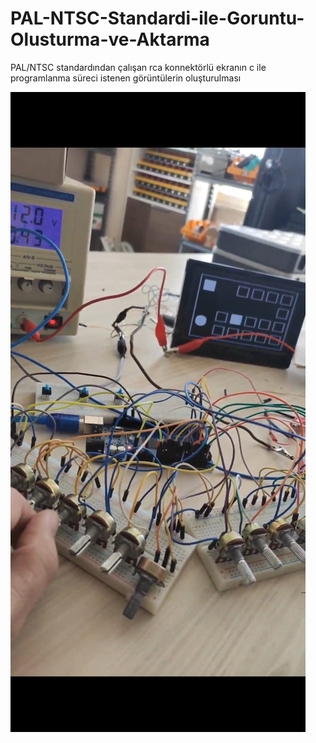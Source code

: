 # PAL-NTSC-Standardi-ile-Goruntu-Olusturma-ve-Aktarma
PAL/NTSC standardından çalışan rca konnektörlü ekranın c ile programlanma süreci istenen görüntülerin oluşturulması

![resim](https://github.com/verdanatesman/PAL-NTSC-Standardi-ile-Goruntu-Olusturma-ve-Aktarma/blob/main/WhatsApp%20Image%202023-02-11%20at%2018.44.55.jpg)
